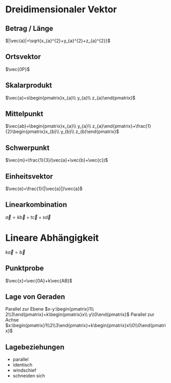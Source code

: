 # Dreidimensionaler Vektor

## Betrag / Länge

$|\vec{a}|=\sqrt{x_{a}^{2}+y_{a}^{2}+z_{a}^{2}}$

## Ortsvektor

$\vec{0P}$

## Skalarprodukt

$\vec{a}=s\begin{pmatrix}x_{a}\\ y_{a}\\ z_{a}\end{pmatrix}$

## Mittelpunkt

$\vec{ab}=\begin{pmatrix}x_{a}\\ y_{a}\\ z_{a}\end{pmatrix}+\frac{1}{2}\begin{pmatrix}x_{b}\\ y_{b}\\ z_{b}\end{pmatrix}$

## Schwerpunkt

$\vec{m}=\frac{1}{3}(\vec{a}+\vec{b}+\vec{c})$

## Einheitsvektor

$\vec{e}=\frac{1}{|\vec{a}|}\vec{a}$

## Linearkombination

$\vec{a}=k\vec{b}+t\vec{c}+s\vec{d}$

# Lineare Abhängigkeit

$k\vec{a}=\vec{b}$

## Punktprobe

$\vec{x}=\vec{0A}+k\vec{AB}$

## Lage von Geraden

Parallel zur Ebene $x-y:\begin{pmatrix}1\\ 2\\3\end{pmatrix}+k\begin{pmatrix}x\\ y\\0\end{pmatrix}$
Parallel zur Achse $x:\begin{pmatrix}1\\2\\3\end{pmatrix}+k\begin{pmatrix}x\\0\\0\end{pmatrix}$

## Lagebeziehungen

- parallel
- identisch
- windschief
- schneiden sich
